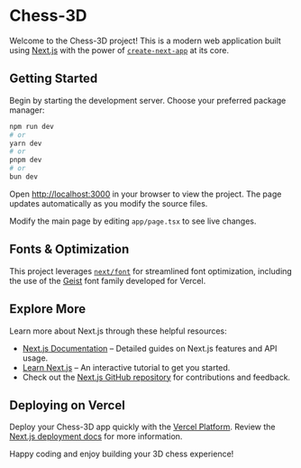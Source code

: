# Chess-3D

Welcome to the Chess-3D project! This is a modern web application built using [Next.js](https://nextjs.org) with the power of [`create-next-app`](https://nextjs.org/docs/app/api-reference/cli/create-next-app) at its core.

## Getting Started

Begin by starting the development server. Choose your preferred package manager:

```bash
npm run dev
# or
yarn dev
# or
pnpm dev
# or
bun dev
```

Open [http://localhost:3000](http://localhost:3000) in your browser to view the project. The page updates automatically as you modify the source files.

Modify the main page by editing `app/page.tsx` to see live changes.

## Fonts & Optimization

This project leverages [`next/font`](https://nextjs.org/docs/app/building-your-application/optimizing/fonts) for streamlined font optimization, including the use of the [Geist](https://vercel.com/font) font family developed for Vercel.

## Explore More

Learn more about Next.js through these helpful resources:

- [Next.js Documentation](https://nextjs.org/docs) – Detailed guides on Next.js features and API usage.
- [Learn Next.js](https://nextjs.org/learn) – An interactive tutorial to get you started.
- Check out the [Next.js GitHub repository](https://github.com/vercel/next.js) for contributions and feedback.

## Deploying on Vercel

Deploy your Chess-3D app quickly with the [Vercel Platform](https://vercel.com/new?utm_medium=default-template&filter=next.js&utm_source=create-next-app&utm_campaign=create-next-app-readme). Review the [Next.js deployment docs](https://nextjs.org/docs/app/building-your-application/deploying) for more information.

Happy coding and enjoy building your 3D chess experience!
